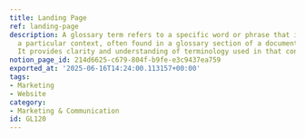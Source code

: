 ```yaml
---
title: Landing Page
ref: landing-page
description: A glossary term refers to a specific word or phrase that is defined within
  a particular context, often found in a glossary section of a document or resource.
  It provides clarity and understanding of terminology used in that context.
notion_page_id: 214d6625-c679-804f-b9fe-e3c9437ea759
exported_at: '2025-06-16T14:24:00.113157+00:00'
tags:
- Marketing
- Website
category:
- Marketing & Communication
id: GL120
---
```


